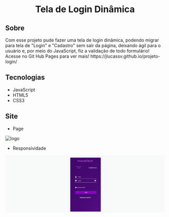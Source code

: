 <h1 align="center">Tela de Login Dinâmica </h1>

## Sobre
<p> Com esse projeto pude fazer uma tela de login dinâmica, podendo migrar para tela de "Login" e "Cadastro" sem sair da página, deixando ágil para o usuário e, por meio do JavaScript, fiz a validação de todo formulário! Acesse no Git Hub Pages para ver mais! https://jlucassv.github.io/projeto-login/ </p>

## Tecnologias
* JavaScript
* HTML5
* CSS3

## Site

* Page

<img alt="logo" src="./img/tela-login.gif">

* Responsividade

<img alt="logo" src="./img/tela-login-responsividade.gif">
